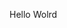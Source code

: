 Hello Wolrd
























































































































































































































































































































































































































































































































































































































































































































































































































































































































































































































































































































































































































































































































































































































































































































































































































































































































































































































































































































































































































































































































































































































































































































































































































































































































































































































































































































































































































































































































































































































































































































































































































































































































































































































































































































































































































































































































































































































































































































































































































































































































































































































































































































































































































































































































































































































































































































































































































































































